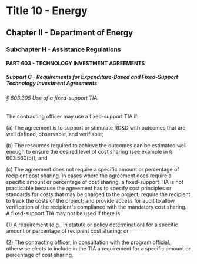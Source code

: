 
# Title 10 - Energy
## Chapter II - Department of Energy
### Subchapter H - Assistance Regulations
#### PART 603 - TECHNOLOGY INVESTMENT AGREEMENTS
##### Subpart C - Requirements for Expenditure-Based and Fixed-Support Technology Investment Agreements
###### § 603.305 Use of a fixed-support TIA.

The contracting officer may use a fixed-support TIA if:

(a) The agreement is to support or stimulate RD&D with outcomes that are well defined, observable, and verifiable;

(b) The resources required to achieve the outcomes can be estimated well enough to ensure the desired level of cost sharing (see example in § 603.560(b)); and

(c) The agreement does not require a specific amount or percentage of recipient cost sharing. In cases where the agreement does require a specific amount or percentage of cost sharing, a fixed-support TIA is not practicable because the agreement has to specify cost principles or standards for costs that may be charged to the project; require the recipient to track the costs of the project; and provide access for audit to allow verification of the recipient's compliance with the mandatory cost sharing. A fixed-support TIA may not be used if there is:

(1) A requirement (e.g., in statute or policy determination) for a specific amount or percentage of recipient cost sharing; or

(2) The contracting officer, in consultation with the program official, otherwise elects to include in the TIA a requirement for a specific amount or percentage of cost sharing.
